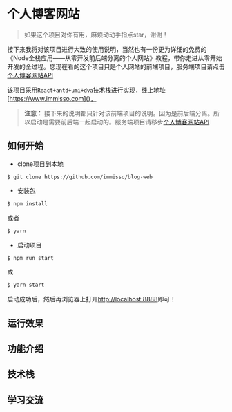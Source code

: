 # 个人博客网站
> 如果这个项目对你有用，麻烦动动手指点star，谢谢！

接下来我将对该项目进行大致的使用说明，当然也有一份更为详细的免费的《Node全栈应用——从零开发前后端分离的个人网站》教程，带你走进从零开始开发的全过程。您现在看的这个项目只是个人网站的前端项目，服务端项目请点击[个人博客网站API]()

该项目采用`React+antd+umi+dva`技术栈进行实现，线上地址[https://www.immisso.com]()，

>**注意：** 接下来的说明都只针对该前端项目的说明。因为是前后端分离。所以启动是需要前后端一起启动的。服务端项目请移步[个人博客网站API]()

## 如何开始

+ clone项目到本地

```git
$ git clone https://github.com/immisso/blog-web
```

+ 安装包

```bash
$ npm install
```
或者
```bash
$ yarn
```
+ 启动项目

```bash
$ npm run start
```
或
```bash
$ yarn start
```
启动成功后，然后再浏览器上打开[http://localhost:8888](http://localhost:8888)即可！

## 运行效果

## 功能介绍

## 技术栈

## 学习交流
